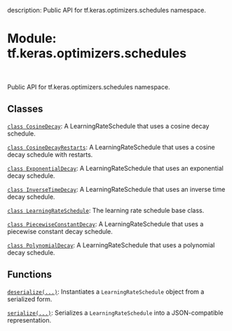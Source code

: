 description: Public API for tf.keras.optimizers.schedules namespace.

<div itemscope itemtype="http://developers.google.com/ReferenceObject">
<meta itemprop="name" content="tf.keras.optimizers.schedules" />
<meta itemprop="path" content="Stable" />
</div>

# Module: tf.keras.optimizers.schedules

<!-- Insert buttons and diff -->

<table class="tfo-notebook-buttons tfo-api nocontent" align="left">

</table>



Public API for tf.keras.optimizers.schedules namespace.



## Classes

[`class CosineDecay`](../../../tf/keras/optimizers/schedules/CosineDecay.md): A LearningRateSchedule that uses a cosine decay schedule.

[`class CosineDecayRestarts`](../../../tf/keras/optimizers/schedules/CosineDecayRestarts.md): A LearningRateSchedule that uses a cosine decay schedule with restarts.

[`class ExponentialDecay`](../../../tf/keras/optimizers/schedules/ExponentialDecay.md): A LearningRateSchedule that uses an exponential decay schedule.

[`class InverseTimeDecay`](../../../tf/keras/optimizers/schedules/InverseTimeDecay.md): A LearningRateSchedule that uses an inverse time decay schedule.

[`class LearningRateSchedule`](../../../tf/keras/optimizers/schedules/LearningRateSchedule.md): The learning rate schedule base class.

[`class PiecewiseConstantDecay`](../../../tf/keras/optimizers/schedules/PiecewiseConstantDecay.md): A LearningRateSchedule that uses a piecewise constant decay schedule.

[`class PolynomialDecay`](../../../tf/keras/optimizers/schedules/PolynomialDecay.md): A LearningRateSchedule that uses a polynomial decay schedule.

## Functions

[`deserialize(...)`](../../../tf/keras/optimizers/schedules/deserialize.md): Instantiates a `LearningRateSchedule` object from a serialized form.

[`serialize(...)`](../../../tf/keras/optimizers/schedules/serialize.md): Serializes a `LearningRateSchedule` into a JSON-compatible representation.

